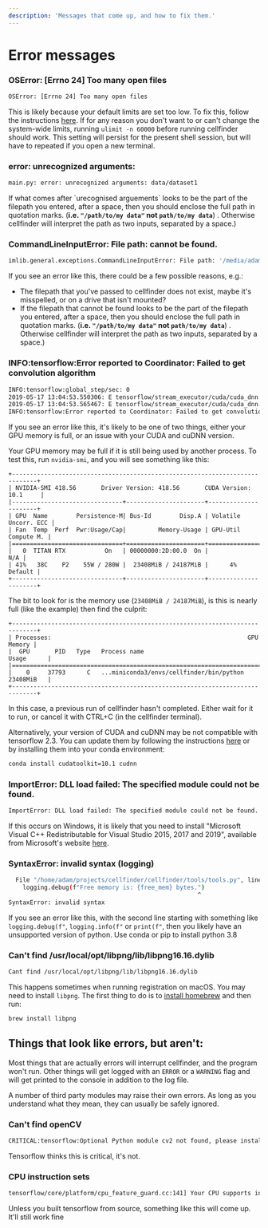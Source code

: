 ```yaml
---
description: 'Messages that come up, and how to fix them.'
---
```


# Error messages

### OSError: \[Errno 24\] Too many open files

```bash
OSError: [Errno 24] Too many open files
```

This is likely because your default limits are set too low. To fix this, follow the instructions [here](https://easyengine.io/tutorials/linux/increase-open-files-limit/). If for any reason you don't want to or can't change the system-wide limits, running `ulimit -n 60000` before running cellfinder should work. This setting will persist for the present shell session, but will have to repeated if you open a new terminal.

### error: unrecognized arguments:

```bash
main.py: error: unrecognized arguments: data/dataset1
```

If what comes after \`urecognised arguements\` looks to be the part of the filepath you entered, after a space, then you should enclose the full path in quotation marks. \(**i.e. `"/path/to/my data"` not `path/to/my data`**\) . Otherwise cellfinder will interpret the path as two inputs, separated by a space.\)

### CommandLineInputError: File path: cannot be found.

```bash
imlib.general.exceptions.CommandLineInputError: File path: '/media/adam/Storage/cellfinder/data/dataset1' cannot be found.
```

If you see an error like this, there could be a few possible reasons, e.g.:

* The filepath that you've passed to cellfinder does not exist, maybe it's misspelled, or on a drive that isn't mounted?
* If the filepath that cannot be found looks to be the part of the filepath you entered, after a space, then you should enclose the full path in quotation marks. \(**i.e. `"/path/to/my data"` not `path/to/my data`**\) . Otherwise cellfinder will interpret the path as two inputs, separated by a space.\)

### INFO:tensorflow:Error reported to Coordinator: Failed to get convolution algorithm

```bash
INFO:tensorflow:global_step/sec: 0
2019-05-17 13:04:53.550306: E tensorflow/stream_executor/cuda/cuda_dnn.cc:334] Could not create cudnn handle: CUDNN_STATUS_INTERNAL_ERROR
2019-05-17 13:04:53.565467: E tensorflow/stream_executor/cuda/cuda_dnn.cc:334] Could not create cudnn handle: CUDNN_STATUS_INTERNAL_ERROR
INFO:tensorflow:Error reported to Coordinator: Failed to get convolution algorithm. This is probably because cuDNN failed to initialize, so try looking to see if a warning log message was printed above.
```

If you see an error like this, it's likely to be one of two things, either your GPU memory is full, or an issue with your CUDA and cuDNN version.

Your GPU memory may be full if it is still being used by another process. To test this, run `nvidia-smi`, and you will see something like this:

```text
+-----------------------------------------------------------------------------+
| NVIDIA-SMI 418.56       Driver Version: 418.56       CUDA Version: 10.1     |
|-------------------------------+----------------------+----------------------+
| GPU  Name        Persistence-M| Bus-Id        Disp.A | Volatile Uncorr. ECC |
| Fan  Temp  Perf  Pwr:Usage/Cap|         Memory-Usage | GPU-Util  Compute M. |
|===============================+======================+======================|
|   0  TITAN RTX           On   | 00000000:2D:00.0  On |                  N/A |
| 41%   38C    P2    55W / 280W |  23408MiB / 24187MiB |      4%      Default |
+-------------------------------+----------------------+----------------------+
```

The bit to look for is the memory use \(`23408MiB / 24187MiB`\), is this is nearly full \(like the example\) then find the culprit:

```text
+-----------------------------------------------------------------------------+
| Processes:                                                       GPU Memory |
|  GPU       PID   Type   Process name                             Usage      |
|=============================================================================|
|    0     37793      C   ...miniconda3/envs/cellfinder/bin/python 23408MiB   |
+-----------------------------------------------------------------------------+
```

In this case, a previous run of cellfinder hasn't completed. Either wait for it to run, or cancel it with CTRL+C \(in the cellfinder terminal\).

Alternatively, your version of CUDA and cuDNN may be not compatible with tensorflow 2.3. You can update them by following the instructions [here](https://www.tensorflow.org/install/gpu) or by installing them into your conda environment:

```bash
conda install cudatoolkit=10.1 cudnn
```

### ImportError: DLL load failed: The specified module could not be found.

```bash
ImportError: DLL load failed: The specified module could not be found.
```

If this occurs on Windows, it is likely that you need to install "Microsoft Visual C++ Redistributable for Visual Studio 2015, 2017 and 2019", available from Microsoft's website [here](https://support.microsoft.com/en-gb/help/2977003/the-latest-supported-visual-c-downloads).

### SyntaxError: invalid syntax \(logging\)

```bash
  File "/home/adam/projects/cellfinder/cellfinder/tools/tools.py", line 444
    logging.debug(f"Free memory is: {free_mem} bytes.")
                                                     ^
SyntaxError: invalid syntax
```

If you see an error like this, with the second line starting with something like `logging.debug(f"`, `logging.info(f"` or `print(f"`, then you likely have an unsupported version of python. Use conda or pip to install python 3.8

### Can't find /usr/local/opt/libpng/lib/libpng16.16.dylib

```bash
Cant find /usr/local/opt/libpng/lib/libpng16.16.dylib
```

This happens sometimes when running registration on macOS. You may need to install `libpng`. The first thing to do is to [install homebrew](https://brew.sh/) and then run:

```bash
brew install libpng
```

## Things that look like errors, but aren't:

Most things that are actually errors will interrupt cellfinder, and the program won't run. Other things will get logged with an `ERROR` or a `WARNING` flag and will get printed to the console in addition to the log file.

A number of third party modules may raise their own errors. As long as you understand what they mean, they can usually be safely ignored.

### Can't find openCV

```bash
CRITICAL:tensorflow:Optional Python module cv2 not found, please install cv2 and retry if the application fails.
```

Tensorflow thinks this is critical, it's not.

### CPU instruction sets

```bash
tensorflow/core/platform/cpu_feature_guard.cc:141] Your CPU supports instructions that this TensorFlow binary was not compiled to use: SSE4.1 SSE4.2 AVX AVX2 FMA
```

Unless you built tensorflow from source, something like this will come up. It'll still work fine

